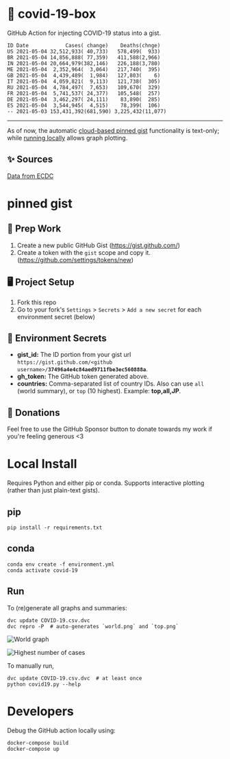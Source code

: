 # 🏥 covid-19-box

GitHub Action for injecting COVID-19 status into a gist.

```
ID Date            Cases( change)    Deaths(chnge)
US 2021-05-04 32,512,933( 40,733)   578,499(  933)
BR 2021-05-04 14,856,888( 77,359)   411,588(2,966)
IN 2021-05-04 20,664,979(382,146)   226,188(3,780)
ME 2021-05-04  2,352,964(  3,064)   217,740(  395)
GB 2021-05-04  4,439,489(  1,984)   127,803(    6)
IT 2021-05-04  4,059,821(  9,113)   121,738(  305)
RU 2021-05-04  4,784,497(  7,653)   109,670(  329)
FR 2021-05-04  5,741,537( 24,377)   105,548(  257)
DE 2021-05-04  3,462,297( 24,111)    83,890(  285)
ES 2021-05-04  3,544,945(  4,515)    78,399(  106)
-- 2021-05-03 153,431,392(681,590) 3,225,432(11,077)
```

---

As of now, the automatic [cloud-based pinned gist](#pinned-gist) functionality is text-only;
while [running locally](#local-install) allows graph plotting.

## ✨ Sources

[Data from ECDC](https://www.ecdc.europa.eu/en/publications-data/download-todays-data-geographic-distribution-covid-19-cases-worldwide)

# pinned gist

## 🎒 Prep Work
1. Create a new public GitHub Gist (https://gist.github.com/)
1. Create a token with the `gist` scope and copy it. (https://github.com/settings/tokens/new)

## 🖥 Project Setup
1. Fork this repo
1. Go to your fork's `Settings` > `Secrets` > `Add a new secret` for each environment secret (below)

## 🤫 Environment Secrets
- **gist_id:** The ID portion from your gist url `https://gist.github.com/<github username>/`**`37496a4e4c84aed9711fbe3ec560888a`**.
- **gh_token:** The GitHub token generated above.
- **countries:** Comma-separated list of country IDs. Also can use `all` (world summary), or `top` (10 highest). Example: **top,all,JP**.

## 💸 Donations

Feel free to use the GitHub Sponsor button to donate towards my work if you're feeling generous <3

# Local Install

Requires Python and either pip or conda. Supports interactive plotting (rather than just plain-text gists).

## pip

```
pip install -r requirements.txt
```

## conda

```
conda env create -f environment.yml
conda activate covid-19
```

## Run

To (re)generate all graphs and summaries:

```
dvc update COVID-19.csv.dvc
dvc repro -P  # auto-generates `world.png` and `top.png`
```

![World graph](world.png)

![Highest number of cases](top.png)

To manually run,

```
dvc update COVID-19.csv.dvc  # at least once
python covid19.py --help
```

# Developers

Debug the GitHub action locally using:

```
docker-compose build
docker-compose up
```
